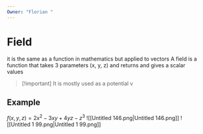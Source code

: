 ```yaml
---
Owner: "Florian "
---
```

# Field
it is the same as a function in mathematics but applied to vectors
A field is a function that takes 3 parameters (x, y, z) and returns and gives a scalar values

> [!important] It is mostly used as a potential v
## Example
$f(x,y,z) = 2x^2 - 3xy + 4yz - z^3$
![[Untitled 146.png|Untitled 146.png]]
![[Untitled 1 99.png|Untitled 1 99.png]]